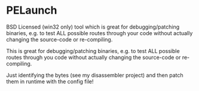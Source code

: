 PELaunch
========

BSD Licensed (win32 only) tool which is great for debugging/patching binaries, 
e.g. to test ALL possible routes through your code without actually changing the source-code or re-compiling. 

This is great for debugging/patching binaries, e.g. to test ALL possible routes through you code without 
actually changing the source-code or re-compiling. 

Just identifying the bytes (see my disassembler project) and then patch them in runtime with the config file!
